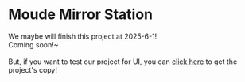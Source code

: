 # Moude Mirror Station
We maybe will finish this project at 2025-6-1!
\
Coming soon!~
\
\
But, if you want to test our project for UI, you can [click here](https://github.com/002a6fe2-6ed0-4e45-9258-9a91471b35bc) to get the project's copy!
